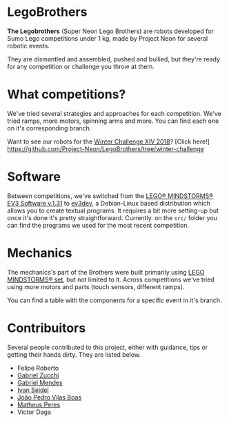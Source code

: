 # LegoBrothers

**The Legobrothers** (Super Neon Lego Brothers) are robots developed for Sumo Lego competitions under 1 kg, made by Project Neon for several robotic events. 

They are dismantled and assembled, pushed and bullied, but they're ready for any competition or challenge you throw at them.

# What competitions?
We've tried several strategies and approaches for each competition. We've tried ramps, more motors, spinning arms and more. You can find each one on it's corresponding branch. 

Want to see our robots for the [Winter Challenge XIV 2018](https://www.robocore.net/eventos/wc14)? [Click here!] https://github.com/Project-Neon/LegoBrothers/tree/winter-challenge

# Software
Between competitions, we've switched from the [LEGO® MINDSTORMS® EV3 Software v.1.31](https://www.lego.com/en-us/mindstorms/downloads/download-software) to [ev3dev](https://www.ev3dev.org/), a Debian-Linux based distribution which allows you to create textual programs. It requires a bit more setting-up but once it's done it's pretty straightforward. Currently. on the `src/` folder you can find the programs we used for the most recent competition.

# Mechanics
The mechanics's part of the Brothers were built primarily using [LEGO MINDSTORMS® set](https://shop.lego.com/en-US/LEGO-MINDSTORMS-EV3-31313), 
but not limited to it. Across competitions we've tried using more motors and parts (touch sensors, different ramps). 

You can find a table with the components for a specific event in it's branch. 


# Contribuitors
Several people contributed to this project, either with guidance, tips or getting their hands dirty. They are listed below.

* Felipe Roberto
* [Gabriel Zucchi](https://github.com/zucchi43)
* [Gabriel Mendes](https://github.com/GaMendes)
* [Ivan Seidel](https://github.com/ivanseidel)
* [João Pedro Vilas Boas](https://github.com/joaopedrovbs)
* [Matheus Peres](https://github.com/mettsal)
* Victor Daga

